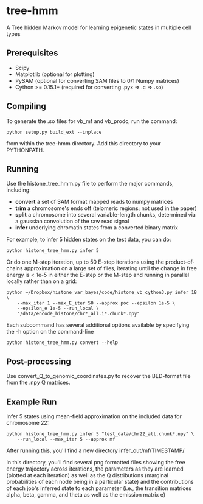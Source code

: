 tree-hmm
========

A Tree hidden Markov model for learning epigenetic states in multiple cell types



Prerequisites
-------------
* Scipy
* Matplotlib (optional for plotting)
* PySAM (optional for converting SAM files to 0/1 Numpy matrices)
* Cython >= 0.15.1+ (required for converting .pyx => .c => .so)


Compiling
---------
To generate the .so files for vb_mf and vb_prodc, run the command:

    python setup.py build_ext --inplace

from within the tree-hmm directory.  Add this directory to your PYTHONPATH.


Running
-------
Use the histone_tree_hmm.py file to perform the major commands, including:
* **convert** a set of SAM format mapped reads to numpy matrices
* **trim** a chromosome's ends off (telomeric regions; not used in the paper)
* **split** a chromosome into several variable-length chunks, determined via a 
    gaussian convolution of the raw read signal
* **infer** underlying chromatin states from a converted binary matrix

For example, to infer 5 hidden states on the test data, you can do:

    python histone_tree_hmm.py infer 5

Or do one M-step iteration, up to 50 E-step iterations using the 
product-of-chains approximation on a large set of files, iterating until
the change in free energy is < 1e-5 in either the E-step or the M-step and 
running in parallel locally rather than on a grid:

    python ~/Dropbox/histone_var_bayes/code/histone_vb_cython3.py infer 18 \
        --max_iter 1 --max_E_iter 50 --approx poc --epsilon 1e-5 \
        --epsilon_e 1e-5 --run_local \
        "/data/encode_histone/chr*_all.i*.chunk*.npy"

Each subcommand has several additional options available by specifying the -h 
option on the command-line

    python histone_tree_hmm.py convert --help


Post-processing
---------------
Use convert_Q_to_genomic_coordinates.py to recover the BED-format file from the
.npy Q matrices.


Example Run
-----------
Infer 5 states using mean-field approximation on the included data for 
chromosome 22:

    python histone_tree_hmm.py infer 5 "test_data/chr22_all.chunk*.npy" \
        --run_local --max_iter 5 --approx mf

After running this, you'll find a new directory infer_out/mf/TIMESTAMP/

In this directory, you'll find several png formatted files showing the 
free energy trajectory across iterations, the parameters as they are 
learned (plotted at each iteration) as well as the Q distributions 
(marginal probabilities of each node being in a particular state) and the 
contributions of each job's inferred state to each parameter (i.e., the 
transition matrices alpha, beta, gamma, and theta as well as the emission 
matrix e) 

